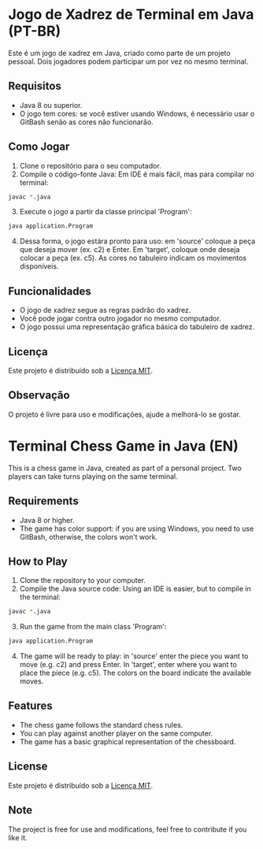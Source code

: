 # Jogo de Xadrez de Terminal em Java (PT-BR)

Este é um jogo de xadrez em Java, criado como parte de um projeto pessoal.
Dois jogadores podem participar um por vez no mesmo terminal.

## Requisitos
- Java 8 ou superior.
- O jogo tem cores: se você estiver usando Windows, é necessário usar o GitBash senão as cores não funcionarão.

## Como Jogar
1. Clone o repositório para o seu computador.
2. Compile o código-fonte Java: Em IDE é mais fácil, mas para compilar no terminal:
``` bash
javac *.java
```
3. Execute o jogo a partir da classe principal 'Program':
``` bash
java application.Program
```
4. Dessa forma, o jogo estára pronto para uso: em 'source' coloque a peça que deseja mover (ex. c2) e Enter.
Em 'target', coloque onde deseja colocar a peça (ex. c5). As cores no tabuleiro indicam os movimentos disponíveis.

## Funcionalidades
- O jogo de xadrez segue as regras padrão do xadrez.
- Você pode jogar contra outro jogador no mesmo computador.
- O jogo possui uma representação gráfica básica do tabuleiro de xadrez.

## Licença
Este projeto é distribuído sob a [Licença MIT](LICENSE).

## Observação
O projeto é livre para uso e modificações, ajude a melhorá-lo se gostar.

# Terminal Chess Game in Java (EN)

This is a chess game in Java, created as part of a personal project.
Two players can take turns playing on the same terminal.

## Requirements
- Java 8 or higher.
- The game has color support: if you are using Windows, you need to use GitBash, otherwise, the colors won't work.

## How to Play
1. Clone the repository to your computer.
2. Compile the Java source code: Using an IDE is easier, but to compile in the terminal:
``` bash
javac *.java
```
3. Run the game from the main class 'Program':
``` bash
java application.Program
```
4. The game will be ready to play: in 'source' enter the piece you want to move (e.g. c2) and press Enter.
In 'target', enter where you want to place the piece (e.g. c5). The colors on the board indicate the available moves.

## Features
- The chess game follows the standard chess rules.
- You can play against another player on the same computer.
- The game has a basic graphical representation of the chessboard.

## License
Este projeto é distribuído sob a [Licença MIT](LICENSE).

## Note
The project is free for use and modifications, feel free to contribute if you like it.

